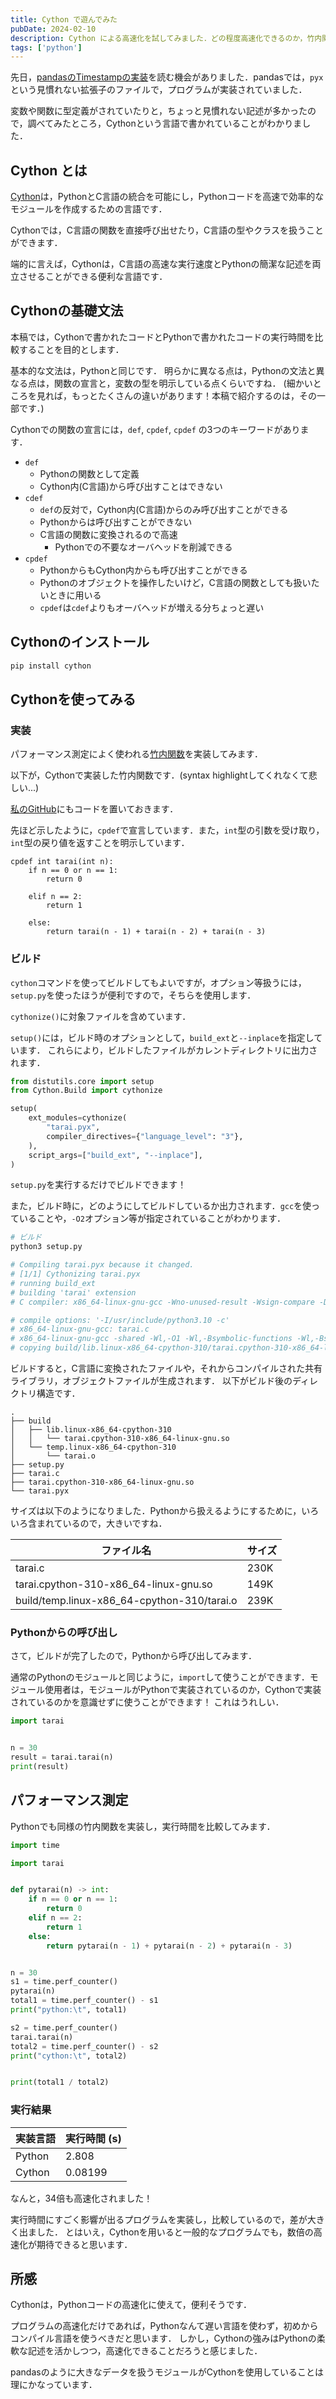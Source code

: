 ```yaml
---
title: Cython で遊んでみた
pubDate: 2024-02-10
description: Cython による高速化を試してみました．どの程度高速化できるのか，竹内関数を実装して比較してみました．
tags: ['python']
---
```


先日，[pandasのTimestampの実装](https://github.com/pandas-dev/pandas/blob/main/pandas/_libs/tslibs/timestamps.pyx)を読む機会がありました．pandasでは，`pyx`という見慣れない拡張子のファイルで，プログラムが実装されていました．

変数や関数に型定義がされていたりと，ちょっと見慣れない記述が多かったので，調べてみたところ，Cythonという言語で書かれていることがわかりました．

## Cython とは

[Cython](https://cython.org/)は，PythonとC言語の統合を可能にし，Pythonコードを高速で効率的なモジュールを作成するための言語です．

Cythonでは，C言語の関数を直接呼び出せたり，C言語の型やクラスを扱うことができます．

端的に言えば，Cythonは，C言語の高速な実行速度とPythonの簡潔な記述を両立させることができる便利な言語です．

## Cythonの基礎文法

本稿では，Cythonで書かれたコードとPythonで書かれたコードの実行時間を比較することを目的とします．

基本的な文法は，Pythonと同じです．
明らかに異なる点は，Pythonの文法と異なる点は，関数の宣言と，変数の型を明示している点くらいですね．
(細かいところを見れば，もっとたくさんの違いがあります！本稿で紹介するのは，その一部です．)

Cythonでの関数の宣言には，`def`, `cpdef`, `cpdef` の3つのキーワードがあります．

- `def`
  - Pythonの関数として定義
  - Cython内(C言語)から呼び出すことはできない
- `cdef`
  - `def`の反対で，Cython内(C言語)からのみ呼び出すことができる
  - Pythonからは呼び出すことができない
  - C言語の関数に変換されるので高速
    - Pythonでの不要なオーバヘッドを削減できる
- `cpdef`
  - PythonからもCython内からも呼び出すことができる
  - Pythonのオブジェクトを操作したいけど，C言語の関数としても扱いたいときに用いる
  - `cpdef`は`cdef`よりもオーバヘッドが増える分ちょっと遅い

## Cythonのインストール

```sh
pip install cython
```

## Cythonを使ってみる

### 実装

パフォーマンス測定によく使われる[竹内関数](https://ja.wikipedia.org/wiki/%E7%AB%B9%E5%86%85%E9%96%A2%E6%95%B0)を実装してみます．

以下が，Cythonで実装した竹内関数です．(syntax highlightしてくれなくて悲しい...)

[私のGitHub](https://github.com/vinyl-umbrella/playground/tree/main/python/cython)にもコードを置いておきます．

先ほど示したように，`cpdef`で宣言しています．また，`int`型の引数を受け取り，`int`型の戻り値を返すことを明示しています．

```pyx tarai.pyx
cpdef int tarai(int n):
    if n == 0 or n == 1:
        return 0

    elif n == 2:
        return 1

    else:
        return tarai(n - 1) + tarai(n - 2) + tarai(n - 3)
```

### ビルド

`cython`コマンドを使ってビルドしてもよいですが，オプション等扱うには，`setup.py`を使ったほうが便利ですので，そちらを使用します．

`cythonize()`に対象ファイルを含めています．

`setup()`には，ビルド時のオプションとして，`build_ext`と`--inplace`を指定しています．
これらにより，ビルドしたファイルがカレントディレクトリに出力されます．

```python setup.py
from distutils.core import setup
from Cython.Build import cythonize

setup(
    ext_modules=cythonize(
        "tarai.pyx",
        compiler_directives={"language_level": "3"},
    ),
    script_args=["build_ext", "--inplace"],
)
```

`setup.py`を実行するだけでビルドできます！

また，ビルド時に，どのようにしてビルドしているか出力されます．`gcc`を使っていることや，`-O2`オプション等が指定されていることがわかります．

```sh
# ビルド
python3 setup.py

# Compiling tarai.pyx because it changed.
# [1/1] Cythonizing tarai.pyx
# running build_ext
# building 'tarai' extension
# C compiler: x86_64-linux-gnu-gcc -Wno-unused-result -Wsign-compare -DNDEBUG -g -fwrapv -O2 -Wall -g -fstack-protector-strong -Wformat -Werror=format-security -g -fwrapv -O2 -fPIC

# compile options: '-I/usr/include/python3.10 -c'
# x86_64-linux-gnu-gcc: tarai.c
# x86_64-linux-gnu-gcc -shared -Wl,-O1 -Wl,-Bsymbolic-functions -Wl,-Bsymbolic-functions -g -fwrapv -O2 build/temp.linux-x86_64-cpython-310/tarai.o -L/usr/lib/x86_64-linux-gnu -o build/lib.linux-x86_64-cpython-310/tarai.cpython-310-x86_64-linux-gnu.so
# copying build/lib.linux-x86_64-cpython-310/tarai.cpython-310-x86_64-linux-gnu.so ->
```

ビルドすると，C言語に変換されたファイルや，それからコンパイルされた共有ライブラリ，オブジェクトファイルが生成されます．
以下がビルド後のディレクトリ構造です．

```
.
├── build
│   ├── lib.linux-x86_64-cpython-310
│   │   └── tarai.cpython-310-x86_64-linux-gnu.so
│   └── temp.linux-x86_64-cpython-310
│       └── tarai.o
├── setup.py
├── tarai.c
├── tarai.cpython-310-x86_64-linux-gnu.so
└── tarai.pyx
```

サイズは以下のようになりました．Pythonから扱えるようにするために，いろいろ含まれているので，大きいですね．

| ファイル名                                  | サイズ |
| ------------------------------------------- | ------ |
| tarai.c                                     | 230K   |
| tarai.cpython-310-x86_64-linux-gnu.so       | 149K   |
| build/temp.linux-x86_64-cpython-310/tarai.o | 239K   |

### Pythonからの呼び出し

さて，ビルドが完了したので，Pythonから呼び出してみます．

通常のPythonのモジュールと同じように，`import`して使うことができます．モジュール使用者は，モジュールがPythonで実装されているのか，Cythonで実装されているのかを意識せずに使うことができます！
これはうれしい．

```python call_cython.py
import tarai


n = 30
result = tarai.tarai(n)
print(result)
```

## パフォーマンス測定

Pythonでも同様の竹内関数を実装し，実行時間を比較してみます．

```py compare.py
import time

import tarai


def pytarai(n) -> int:
    if n == 0 or n == 1:
        return 0
    elif n == 2:
        return 1
    else:
        return pytarai(n - 1) + pytarai(n - 2) + pytarai(n - 3)


n = 30
s1 = time.perf_counter()
pytarai(n)
total1 = time.perf_counter() - s1
print("python:\t", total1)

s2 = time.perf_counter()
tarai.tarai(n)
total2 = time.perf_counter() - s2
print("cython:\t", total2)


print(total1 / total2)
```

### 実行結果

| 実装言語 | 実行時間 (s) |
| -------- | ------------ |
| Python   | 2.808        |
| Cython   | 0.08199      |

なんと，34倍も高速化されました！

実行時間にすごく影響が出るプログラムを実装し，比較しているので，差が大きく出ました．
とはいえ，Cythonを用いると一般的なプログラムでも，数倍の高速化が期待できると思います．

## 所感

Cythonは，Pythonコードの高速化に使えて，便利そうです．

プログラムの高速化だけであれば，Pythonなんて遅い言語を使わず，初めからコンパイル言語を使うべきだと思います．
しかし，Cythonの強みはPythonの柔軟な記述を活かしつつ，高速化できることだろうと感じました．

pandasのように大きなデータを扱うモジュールがCythonを使用していることは理にかなっています．

